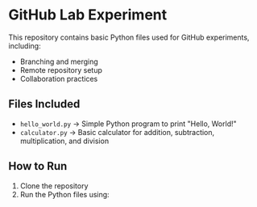 # GitHub Lab Experiment

This repository contains basic Python files used for GitHub experiments, including:

- Branching and merging
- Remote repository setup
- Collaboration practices

## Files Included

- `hello_world.py` → Simple Python program to print "Hello, World!"
- `calculator.py` → Basic calculator for addition, subtraction, multiplication, and division

## How to Run

1. Clone the repository
2. Run the Python files using:
